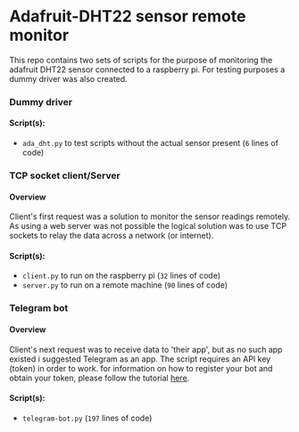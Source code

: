 # Adafruit-DHT22 sensor remote monitor
This repo contains two sets of scripts for the purpose of monitoring the adafruit DHT22 sensor connected to a raspberry 
pi. For testing purposes a dummy driver was also created.



### Dummy driver
#### Script(s):
 - `ada_dht.py` to test scripts without the actual sensor present (`6` lines of code)


### TCP socket client/Server
#### Overview
Client's first request was a solution to monitor the sensor readings remotely. As using a web server was not possible
the logical solution was to use TCP sockets to relay the data across a network (or internet). 
#### Script(s):
 - `client.py` to run on the raspberry pi (`32` lines of code)
 - `server.py` to run on a remote machine (`90` lines of code)

 
### Telegram bot
#### Overview
Client's next request was to receive data to 'their app', but as no such app existed i suggested Telegram as an app. The
script requires an API key (token) in order to work. for information on how to register your bot and obtain your token,
please follow the tutorial [here](https://core.telegram.org/bots#6-botfather).
#### Script(s):
 - `telegram-bot.py` (`197` lines of code)
